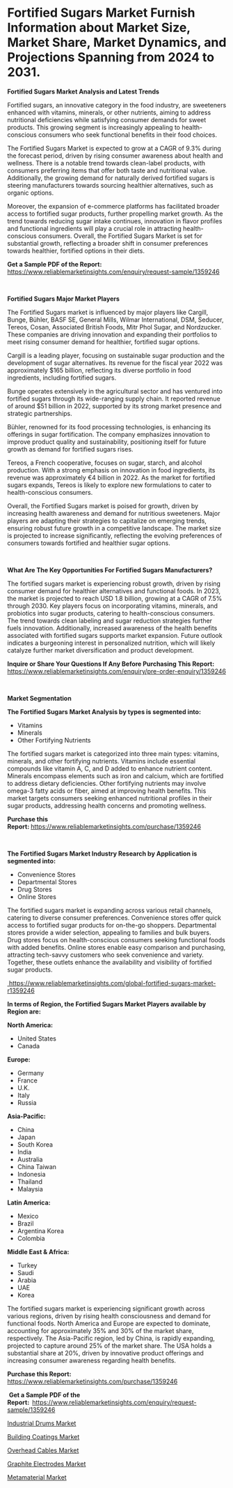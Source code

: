 <p><h1>Fortified Sugars Market Furnish Information about Market Size, Market Share, Market Dynamics, and Projections Spanning from 2024 to 2031.</h1></p><p><strong>Fortified Sugars Market Analysis and Latest Trends</strong></p>
<p><p>Fortified sugars, an innovative category in the food industry, are sweeteners enhanced with vitamins, minerals, or other nutrients, aiming to address nutritional deficiencies while satisfying consumer demands for sweet products. This growing segment is increasingly appealing to health-conscious consumers who seek functional benefits in their food choices. </p><p>The Fortified Sugars Market is expected to grow at a CAGR of 9.3% during the forecast period, driven by rising consumer awareness about health and wellness. There is a notable trend towards clean-label products, with consumers preferring items that offer both taste and nutritional value. Additionally, the growing demand for naturally derived fortified sugars is steering manufacturers towards sourcing healthier alternatives, such as organic options.</p><p>Moreover, the expansion of e-commerce platforms has facilitated broader access to fortified sugar products, further propelling market growth. As the trend towards reducing sugar intake continues, innovation in flavor profiles and functional ingredients will play a crucial role in attracting health-conscious consumers. Overall, the Fortified Sugars Market is set for substantial growth, reflecting a broader shift in consumer preferences towards healthier, fortified options in their diets.</p></p>
<p><strong>Get a Sample PDF of the Report:&nbsp;</strong> <a href="https://www.reliablemarketinsights.com/enquiry/request-sample/1359246">https://www.reliablemarketinsights.com/enquiry/request-sample/1359246</a></p>
<p>&nbsp;</p>
<p><strong>Fortified Sugars Major Market Players</strong></p>
<p><p>The Fortified Sugars market is influenced by major players like Cargill, Bunge, Bühler, BASF SE, General Mills, Wilmar International, DSM, Seducer, Tereos, Cosan, Associated British Foods, Mitr Phol Sugar, and Nordzucker. These companies are driving innovation and expanding their portfolios to meet rising consumer demand for healthier, fortified sugar options.</p><p>Cargill is a leading player, focusing on sustainable sugar production and the development of sugar alternatives. Its revenue for the fiscal year 2022 was approximately $165 billion, reflecting its diverse portfolio in food ingredients, including fortified sugars.</p><p>Bunge operates extensively in the agricultural sector and has ventured into fortified sugars through its wide-ranging supply chain. It reported revenue of around $51 billion in 2022, supported by its strong market presence and strategic partnerships.</p><p>Bühler, renowned for its food processing technologies, is enhancing its offerings in sugar fortification. The company emphasizes innovation to improve product quality and sustainability, positioning itself for future growth as demand for fortified sugars rises.</p><p>Tereos, a French cooperative, focuses on sugar, starch, and alcohol production. With a strong emphasis on innovation in food ingredients, its revenue was approximately €4 billion in 2022. As the market for fortified sugars expands, Tereos is likely to explore new formulations to cater to health-conscious consumers.</p><p>Overall, the Fortified Sugars market is poised for growth, driven by increasing health awareness and demand for nutritious sweeteners. Major players are adapting their strategies to capitalize on emerging trends, ensuring robust future growth in a competitive landscape. The market size is projected to increase significantly, reflecting the evolving preferences of consumers towards fortified and healthier sugar options.</p></p>
<p>&nbsp;</p>
<p><strong>What Are The Key Opportunities For Fortified Sugars Manufacturers?</strong></p>
<p><p>The fortified sugars market is experiencing robust growth, driven by rising consumer demand for healthier alternatives and functional foods. In 2023, the market is projected to reach USD 1.8 billion, growing at a CAGR of 7.5% through 2030. Key players focus on incorporating vitamins, minerals, and probiotics into sugar products, catering to health-conscious consumers. The trend towards clean labeling and sugar reduction strategies further fuels innovation. Additionally, increased awareness of the health benefits associated with fortified sugars supports market expansion. Future outlook indicates a burgeoning interest in personalized nutrition, which will likely catalyze further market diversification and product development.</p></p>
<p><strong>Inquire or Share Your Questions If Any Before Purchasing This Report:</strong> <a href="https://www.reliablemarketinsights.com/enquiry/pre-order-enquiry/1359246">https://www.reliablemarketinsights.com/enquiry/pre-order-enquiry/1359246</a></p>
<p>&nbsp;</p>
<p><strong>Market Segmentation</strong></p>
<p><strong>The Fortified Sugars Market Analysis by types is segmented into:</strong></p>
<p><ul><li>Vitamins</li><li>Minerals</li><li>Other Fortifying Nutrients</li></ul></p>
<p><p>The fortified sugars market is categorized into three main types: vitamins, minerals, and other fortifying nutrients. Vitamins include essential compounds like vitamin A, C, and D added to enhance nutrient content. Minerals encompass elements such as iron and calcium, which are fortified to address dietary deficiencies. Other fortifying nutrients may involve omega-3 fatty acids or fiber, aimed at improving health benefits. This market targets consumers seeking enhanced nutritional profiles in their sugar products, addressing health concerns and promoting wellness.</p></p>
<p><strong>Purchase this Report:&nbsp;</strong><a href="https://www.reliablemarketinsights.com/purchase/1359246">https://www.reliablemarketinsights.com/purchase/1359246</a></p>
<p>&nbsp;</p>
<p><strong>The Fortified Sugars Market Industry Research by Application is segmented into:</strong></p>
<p><ul><li>Convenience Stores</li><li>Departmental Stores</li><li>Drug Stores</li><li>Online Stores</li></ul></p>
<p><p>The fortified sugars market is expanding across various retail channels, catering to diverse consumer preferences. Convenience stores offer quick access to fortified sugar products for on-the-go shoppers. Departmental stores provide a wider selection, appealing to families and bulk buyers. Drug stores focus on health-conscious consumers seeking functional foods with added benefits. Online stores enable easy comparison and purchasing, attracting tech-savvy customers who seek convenience and variety. Together, these outlets enhance the availability and visibility of fortified sugar products.</p></p>
<p><a href="https://www.reliablemarketinsights.com/global-fortified-sugars-market-r1359246">&nbsp;https://www.reliablemarketinsights.com/global-fortified-sugars-market-r1359246</a></p>
<p><strong>In terms of Region, the Fortified Sugars Market Players available by Region are:</strong></p>
<p>
    <p> <strong> North America: </strong>
        <ul>
            <li>United States</li>
            <li>Canada</li>
        </ul>
        </p> 
    <p> <strong> Europe: </strong>
        <ul>
            <li>Germany</li>
            <li>France</li>
            <li>U.K.</li>
            <li>Italy</li>
            <li>Russia</li>
        </ul>
        </p> 
    <p> <strong> Asia-Pacific: </strong>
        <ul>
            <li>China</li>
            <li>Japan</li>
            <li>South Korea</li>
            <li>India</li>
            <li>Australia</li>
            <li>China Taiwan</li>
            <li>Indonesia</li>
            <li>Thailand</li>
            <li>Malaysia</li>
        </ul>
        </p> 
    <p> <strong> Latin America: </strong>
        <ul>
            <li>Mexico</li>
            <li>Brazil</li>
            <li>Argentina Korea</li>
            <li>Colombia</li>
        </ul>
        </p> 
    <p> <strong> Middle East & Africa: </strong>
        <ul>
            <li>Turkey</li>
            <li>Saudi</li>
            <li>Arabia</li>
            <li>UAE</li>
            <li>Korea</li>
        </ul>
    </p>
    </p>
<p><p>The fortified sugars market is experiencing significant growth across various regions, driven by rising health consciousness and demand for functional foods. North America and Europe are expected to dominate, accounting for approximately 35% and 30% of the market share, respectively. The Asia-Pacific region, led by China, is rapidly expanding, projected to capture around 25% of the market share. The USA holds a substantial share at 20%, driven by innovative product offerings and increasing consumer awareness regarding health benefits.</p></p>
<p><strong>Purchase this Report: </strong><a href="https://www.reliablemarketinsights.com/purchase/1359246">https://www.reliablemarketinsights.com/purchase/1359246</a></p>
<p>&nbsp;<strong>Get a Sample PDF of the Report:&nbsp;&nbsp;</strong><a href="https://www.reliablemarketinsights.com/enquiry/request-sample/1359246">https://www.reliablemarketinsights.com/enquiry/request-sample/1359246</a></p>
<p><strong></strong></p>
<p><p><a href="https://www.linkedin.com/pulse/exploring-industrial-drums-market-dynamics-revenue-juwmc?trackingId=NKa3CaHwTo2UWomyakkoRQ%3D%3D">Industrial Drums Market</a></p><p><a href="https://www.linkedin.com/pulse/what-growth-drivers-building-coatings-market-comprehensive-djicc?trackingId=SH8%2FMlm3TAer6rvm61qeWw%3D%3D">Building Coatings Market</a></p><p><a href="https://www.linkedin.com/pulse/what-growth-opportunities-challenges-overhead-cables-market-mh64e?trackingId=sQuaCFJuRHeuC4S39oVLWQ%3D%3D">Overhead Cables Market</a></p><p><a href="https://issuu.com/reportprime-2/docs/graphite-electrodes-market-size-203_fbf7f16e47a296">Graphite Electrodes Market</a></p><p><a href="https://issuu.com/reportprime-2/docs/metamaterial-market-size-2030.pptx_1f71dc87267364">Metamaterial Market</a></p></p>